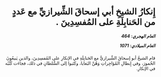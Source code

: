 <h1 dir="rtl">إِنكارُ الشيخِ أبي إسحاقَ الشِّيرازيِّ مع عَددٍ من الحَنابِلَةِ على المُفسِدِينَ .</h1>

<h5 dir="rtl">العام الهجري:  464

العام الميلادي: 1071

</h5>

<p dir="rtl">قام الشيخُ أبو إسحاقَ الشِّيرازيُّ مع الحَنابِلَةِ في الإنكارِ على المُفسِدِينَ، والذين يَبيعُونَ الخُمورَ، وفي إِبطالِ المُؤاجِراتِ وَهُنَّ البَغايا، وكَتَبوا إلى السُّلطانِ في ذلك، فجاءَت كُتُبُه في الإنكارِ.</p></br>
